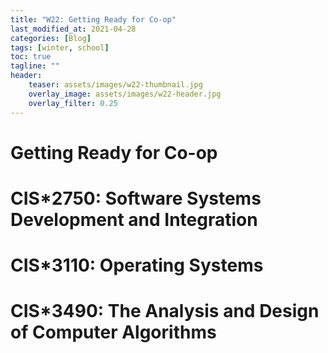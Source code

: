 ```yaml
---
title: "W22: Getting Ready for Co-op"
last_modified_at: 2021-04-28
categories: [Blog]
tags: [winter, school]
toc: true
tagline: ""
header:
    teaser: assets/images/w22-thumbnail.jpg
    overlay_image: assets/images/w22-header.jpg
    overlay_filter: 0.25
---
```


# Getting Ready for Co-op

# CIS*2750: Software Systems Development and Integration
# CIS*3110: Operating Systems
# CIS*3490: The Analysis and Design of Computer Algorithms